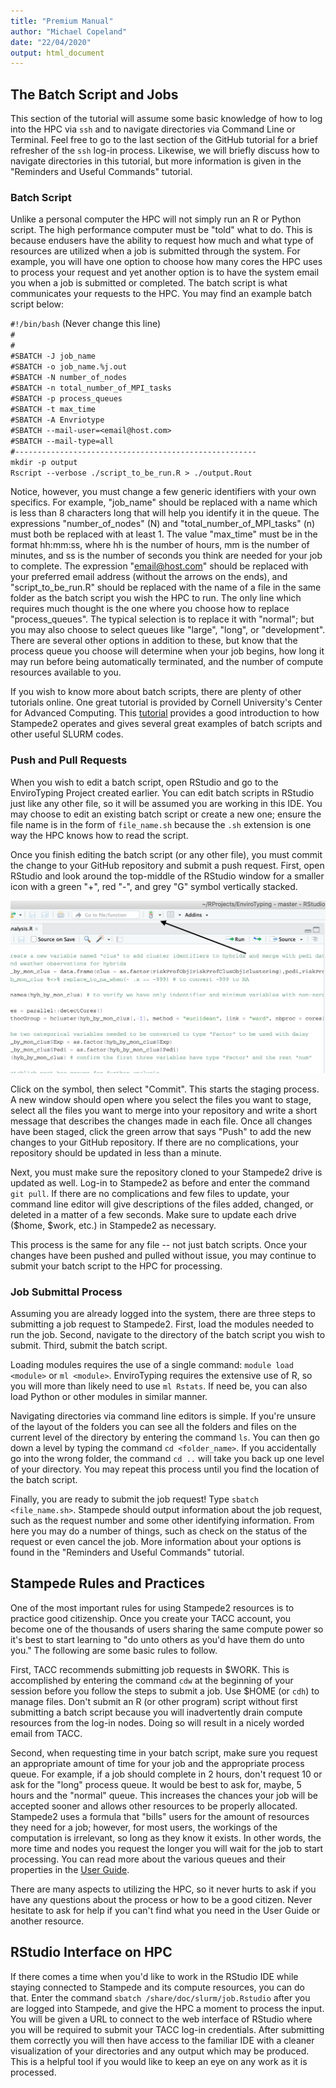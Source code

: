 ```yaml
---
title: "Premium Manual"
author: "Michael Copeland"
date: "22/04/2020"
output: html_document
---
```


## The Batch Script and Jobs

This section of the tutorial will assume some basic knowledge of how to log into the HPC via `ssh` and to navigate directories via Command Line or Terminal. Feel free to go to the last section of the GitHub tutorial for a brief refresher of the `ssh` log-in process. Likewise, we will briefly discuss how to navigate directories in this tutorial, but more information is given in the "Reminders and Useful Commands" tutorial.

### Batch Script

Unlike a personal computer the HPC will not simply run an R or Python script. The high performance computer must be "told" what to do. This is because endusers have the ability to request how much and what type of resources are utilized when a job is submitted through the system. For example, you will have one option to choose how many cores the HPC uses to process your request and yet another option is to have the system email you when a job is submitted or completed. The batch script is what communicates your requests to the HPC. You may find an example batch script below:

`#!/bin/bash` (Never change this line) <br/>
`#` <br/>
`#` <br/>
`#SBATCH -J job_name` <br/>
`#SBATCH -o job_name.%j.out` <br/>
`#SBATCH -N number_of_nodes` <br/>
`#SBATCH -n total_number_of_MPI_tasks` <br/>
`#SBATCH -p process_queues` <br/>
`#SBATCH -t max_time` <br/>
`#SBATCH -A Envriotype` <br/>
`#SBATCH --mail-user=<email@host.com>` <br/>
`#SBATCH --mail-type=all` <br/>
`#------------------------------------------------------` <br/>
`mkdir -p output` <br/>
`Rscript --verbose ./script_to_be_run.R > ./output.Rout` <br/>

Notice, however, you must change a few generic identifiers with your own specifics. For example, "job_name" should be replaced with a name which is less than 8 characters long that will help you identify it in the queue. The expressions "number_of_nodes" (N) and "total_number_of_MPI_tasks" (n) must both be replaced with at least 1. The value "max_time" must be in the format hh:mm:ss, where hh is the number of hours, mm is the number of minutes, and ss is the number of seconds you think are needed for your job to complete. The expression "<email@host.com>" should be replaced with your preferred email address (without the arrows on the ends), and "script_to_be_run.R" should be replaced with the name of a file in the same folder as the batch script you wish the HPC to run. The only line which requires much thought is the one where you choose how to replace "process_queues". The typical selection is to replace it with "normal"; but you may also choose to select queues like "large", "long", or "development". There are several other options in addition to these, but know that the process queue you choose will determine when your job begins, how long it may run before being automatically terminated, and the number of compute resources available to you.

If you wish to know more about batch scripts, there are plenty of other tutorials online. One great tutorial is provided by Cornell University's Center for Advanced Computing. This [tutorial](https://www.cac.cornell.edu/education/training/StampedeJan2017/Envi.pdf) provides a good introduction to how Stampede2 operates and gives several great examples of batch scripts and other useful SLURM codes.

### Push and Pull Requests

When you wish to edit a batch script, open RStudio and go to the EnviroTyping Project created earlier. You can edit batch scripts in RStudio just like any other file, so it will be assumed you are working in this IDE. You may choose to edit an existing batch script or create a new one; ensure the file name is in the form of `file_name.sh` because the `.sh` extension is one way the HPC knows how to read the script.

Once you finish editing the batch script (or any other file), you must commit the change to your GitHub repository and submit a push request. First, open RStudio and look around the top-middle of the RStudio window for a smaller icon with a green "+", red "-", and grey "G" symbol vertically stacked.

<img src="https://github.com/TACC/EnviroTyping/blob/Tutorial_Additions/doc_files/docs/img/GitLogo.png" width="600"/>

Click on the symbol, then select "Commit". This starts the staging process. A new window should open where you select the files you want to stage, select all the files you want to merge into your repository and write a short message that describes the changes made in each file. Once all changes have been staged, click the green arrow that says "Push" to add the new changes to your GitHub repository. If there are no complications, your repository should be updated in less than a minute.

Next, you must make sure the repository cloned to your Stampede2 drive is updated as well. Log-in to Stampede2 as before and enter the command `git pull`. If there are no complications and few files to update, your command line editor will give descriptions of the files added, changed, or deleted in a matter of a few seconds. Make sure to update each drive ($home, $work, etc.) in Stampede2 as necessary.

This process is the same for any file -- not just batch scripts. Once your changes have been pushed and pulled without issue, you may continue to submit your batch script to the HPC for processing.

### Job Submittal Process

Assuming you are already logged into the system, there are three steps to submitting a job request to Stampede2. First, load the modules needed to run the job. Second, navigate to the directory of the batch script you wish to submit. Third, submit the batch script.

Loading modules requires the use of a single command: `module load <module>` or `ml <module>`. EnviroTyping requires the extensive use of R, so you will more than likely need to use `ml Rstats`. If need be, you can also load Python or other modules in similar manner.

Navigating directories via command line editors is simple. If you're unsure of the layout of the folders you can see all the folders and files on the current level of the directory by entering the command `ls`. You can then go down a level by typing the command `cd <folder_name>`. If you accidentally go into the wrong folder, the command `cd ..` will take you back up one level of your directory. You may repeat this process until you find the location of the batch script.

Finally, you are ready to submit the job request! Type `sbatch <file_name.sh>`. Stampede should output information about the job request, such as the request number and some other identifying information. From here you may do a number of things, such as check on the status of the request or even cancel the job. More information about your options is found in the "Reminders and Useful Commands" tutorial.

## Stampede Rules and Practices

One of the most important rules for using Stampede2 resources is to practice good citizenship. Once you create your TACC account, you become one of the thousands of users sharing the same compute power so it's best to start learning to "do unto others as you'd have them do unto you." The following are some basic rules to follow.

First, TACC recommends submitting job requests in $WORK. This is accomplished by entering the command `cdw` at the beginning of your session before you follow the steps to submit a job. Use $HOME (or `cdh`) to manage files. Don't submit an R (or other program) script without first submitting a batch script because you will inadvertently drain compute resources from the log-in nodes. Doing so will result in a nicely worded email from TACC.

Second, when requesting time in your batch script, make sure you request an appropriate amount of time for your job and the appropriate process queue. For example, if a job should complete in 2 hours, don't request 10 or ask for the "long" process queue. It would be best to ask for, maybe, 5 hours and the "normal" queue. This increases the chances your job will be accepted sooner and allows other resources to be properly allocated. Stampede2 uses a formula that "bills" users for the amount of resources they need for a job; however, for most users, the workings of the computation is irrelevant, so long as they know it exists. In other words, the more time and nodes you request the longer you will wait for the job to start processing. You can read more about the various queues and their properties in the [User Guide](https://portal.tacc.utexas.edu/user-guides/stampede2#running-queues).

There are many aspects to utilizing the HPC, so it never hurts to ask if you have any questions about the process or how to be a good citizen. Never hesitate to ask for help if you can't find what you need in the User Guide or another resource.

## RStudio Interface on HPC

If there comes a time when you'd like to work in the RStudio IDE while staying connected to Stampede and its compute resources, you can do that. Enter the command `sbatch /share/doc/slurm/job.Rstudio` after you are logged into Stampede, and give the HPC a moment to process the input. You will be given a URL to connect to the web interface of RStudio where you will be required to submit your TACC log-in credentials. After submitting them correctly you will then have access to the familiar IDE with a cleaner visualization of your directories and any output which may be produced. This is a helpful tool if you would like to keep an eye on any work as it is processed.
